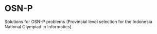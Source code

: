 # OSN-P
Solutions for OSN-P problems (Provincial level selection for the Indonesia National Olympiad in Informatics)
